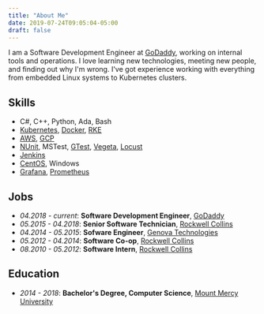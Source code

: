 ```yaml
---
title: "About Me"
date: 2019-07-24T09:05:04-05:00
draft: false
---
```


I am a Software Development Engineer at [GoDaddy](http://www.godaddy.com), working on internal tools and operations. I love learning new technologies, meeting new people, and finding out why I'm wrong. I've got experience working with everything from embedded Linux systems to Kubernetes clusters.

## Skills
- C#, C++, Python, Ada, Bash
- [Kubernetes](https://kubernetes.io), [Docker](https://www.docker.com), [RKE](https://rancher.com/docs/rke/latest/en/)
- [AWS](https://aws.amazon.com), [GCP](https://cloud.google.com)
- [NUnit](https://nunit.org), MSTest, [GTest](https://github.com/google/googletest), [Vegeta](https://github.com/tsenart/vegeta), [Locust](https://locust.io)
- [Jenkins](https://jenkins.io)
- [CentOS](https://centos.org), Windows
- [Grafana](https://grafana.com), [Prometheus](https://prometheus.io)

## Jobs
- *04.2018 - current*: **Software Development Engineer**, [GoDaddy](http://www.godaddy.com)
- *05.2015 - 04.2018*: **Senior Software Technician**, [Rockwell Collins](https://www.rockwellcollins.com)
- *04.2014 - 05.2015*: **Sofware Engineer**, [Genova Technologies](https://www.genovatech.com)
- *05.2012 - 04.2014*: **Software Co-op**, [Rockwell Collins](https://www.rockwellcollins.com)
- *08.2010 - 05.2012*: **Software Intern**, [Rockwell Collins](https://www.rockwellcollins.com)

## Education
- *2014 - 2018*: **Bachelor's Degree, Computer Science**, [Mount Mercy University](https://www.mtmercy.edu)
